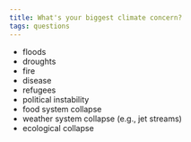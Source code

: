 ```yaml
---
title: What's your biggest climate concern?
tags: questions
---
```


- floods
- droughts
- fire
- disease
- refugees
- political instability
- food system collapse
- weather system collapse (e.g., jet streams)
- ecological collapse
